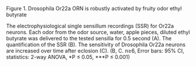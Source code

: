 Figure 1. Drosophila Or22a ORN is robustly activated by fruity odor ethyl butyrate

The electrophysiological single sensillum recordings (SSR) for Or22a neurons. Each odor from the odor source, water, apple pieces, diluted ethyl butyrate was delivered to the tested sensilla for 0.5 second (A). The quantification of the SSR (B). The sensitivity of Drosophila Or22a neurons are increased over time after eclosion (C). (B, C. n≥6, Error bars: 95% CI, statistics: 2-way ANOVA, *P ≤ 0.05, ***P ≤ 0.001)